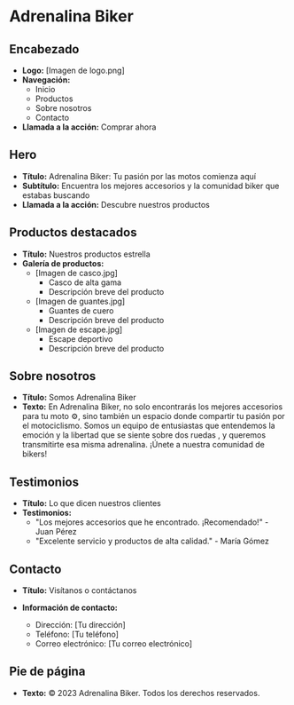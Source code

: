 # Adrenalina Biker

## Encabezado

*   **Logo:** [Imagen de logo.png]
*   **Navegación:**
    *   Inicio
    *   Productos
    *   Sobre nosotros
    *   Contacto
*   **Llamada a la acción:** Comprar ahora

## Hero

*   **Título:** Adrenalina Biker: Tu pasión por las motos comienza aquí
*   **Subtítulo:** Encuentra los mejores accesorios y la comunidad biker que estabas buscando
*   **Llamada a la acción:** Descubre nuestros productos

## Productos destacados

*   **Título:** Nuestros productos estrella
*   **Galería de productos:**
    *   [Imagen de casco.jpg]
        *   Casco de alta gama
        *   Descripción breve del producto
    *   [Imagen de guantes.jpg]
        *   Guantes de cuero
        *   Descripción breve del producto
    *   [Imagen de escape.jpg]
        *   Escape deportivo
        *   Descripción breve del producto

## Sobre nosotros

*   **Título:** Somos Adrenalina Biker
*   **Texto:** En Adrenalina Biker, no solo encontrarás los mejores accesorios para tu moto ⚙️, sino también un espacio donde compartir tu pasión por el motociclismo. Somos un equipo de entusiastas que entendemos la emoción y la libertad que se siente sobre dos ruedas , y queremos transmitirte esa misma adrenalina. ¡Únete a nuestra comunidad de bikers! ️

## Testimonios

*   **Título:** Lo que dicen nuestros clientes
*   **Testimonios:**
    *   "Los mejores accesorios que he encontrado. ¡Recomendado!" - Juan Pérez
    *   "Excelente servicio y productos de alta calidad." - María Gómez

## Contacto

*   **Título:** Visítanos o contáctanos
*   **Información de contacto:**
    *   Dirección: [Tu dirección]
    *   Teléfono: [Tu teléfono]
    *   Correo electrónico: [Tu correo electrónico]
 

    <script src="https://cdn.botpress.cloud/webchat/v2.2/inject.js"></script>
<script src="https://files.bpcontent.cloud/2025/02/04/04/20250204044814-U5MEMA25.js"></script>
    

## Pie de página

*   **Texto:** © 2023 Adrenalina Biker. Todos los derechos reservados.
